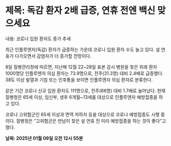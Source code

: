 # **제목: 독감 환자 2배 급증, 연휴 전엔 백신 맞으세요**

  내용: 코로나 입원 환자도 증가 추세

최근 인플루엔자(독감) 환자가 급증하는 가운데 코로나 입원 환자 수도 늘고 있다. 설 연휴가 다가오면서 감염자가 더 증가할 전망이다.

8일 질병관리청에 따르면, 지난해 12월 22~28일 표본 감시 병원을 찾은 외래 환자 1000명당 인플루엔자 의심 환자는 73.9명으로, 전주(31.3명) 대비 2.4배로 급증했다. 38도 이상 발열과 기침 또는 인후통을 보이면 인플루엔자 의심 환자로 분류한다. 

같은 기간 코로나 신규 입원 환자도 111명으로, 전주(66명) 대비 1.7배로 늘어났다. 현재 질병청은 65세 이상, 임신부, 생후 6개월~13세를 대상으로 인플루엔자 예방접종을 하고 있다.

코로나 고위험군인 65세 이상과 면역 저하자 등을 대상으로 코로나 예방접종도 시행 중이다. 질병청은 “고위험군은 만남이 잦은 설 연휴 전 미리 예방접종을 하는 것이 좋다”고 했다.

  **날짜: 2025년 01월 09일 오전 12시 55분**
